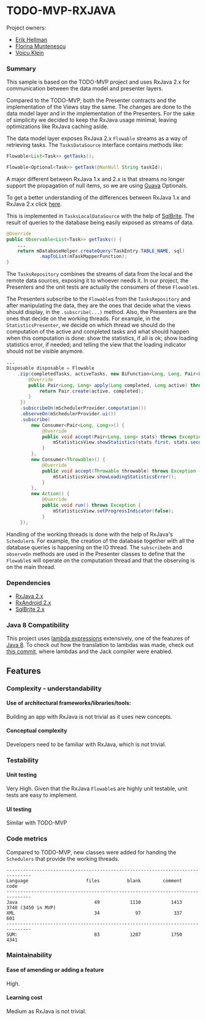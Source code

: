 # TODO-MVP-RXJAVA

Project owners: 

* [Erik Hellman](https://github.com/erikhellman)
* [Florina Muntenescu](https://github.com/florina-muntenescu)
* [Voicu Klein](https://github.com/kleinsenberg)

### Summary

This sample is based on the TODO-MVP project and uses RxJava 2.x for communication between the data model and presenter layers.

Compared to the TODO-MVP, both the Presenter contracts and the implementation of the Views stay the same. The changes are done to the data model layer and in the implementation of the Presenters. For the sake of simplicity we decided to keep the RxJava usage minimal, leaving optimizations like RxJava caching aside.

The data model layer exposes RxJava 2.x ``Flowable`` streams as a way of retrieving tasks. The ``TasksDataSource`` interface contains methods like:

```java
Flowable<List<Task>> getTasks();

Flowable<Optional<Task>> getTask(@NonNull String taskId);
```

A major different between RxJava 1.x and 2.x is that streams no longer support the propagation of null items, so we are using [Guava](https://github.com/google/guava) Optionals.

To get a better understanding of the differences between RxJava 1.x and RxJava 2.x click [here](https://github.com/ReactiveX/RxJava/wiki/What%27s-different-in-2.0).

This is implemented in ``TasksLocalDataSource`` with the help of [SqlBrite](https://github.com/square/sqlbrite). The result of queries to the database being easily exposed as streams of data.

```java
@Override
public Observable<List<Task>> getTasks() {
    ...
    return mDatabaseHelper.createQuery(TaskEntry.TABLE_NAME, sql)
            .mapToList(mTaskMapperFunction);
}
```

The ``TasksRepository`` combines the streams of data from the local and the remote data sources, exposing it to whoever needs it. In our project, the Presenters and the unit tests are actually the consumers of these ``Flowable``s.

The Presenters subscribe to the ``Flowable``s from the ``TasksRepository`` and after manipulating the data, they are the ones that decide what the views should display, in the ``.subscribe(...)`` method. Also, the Presenters are the ones that decide on the working threads. For example, in the ``StatisticsPresenter``, we decide on which thread we should do the computation of the active and completed tasks and what should happen when this computation is done: show the statistics, if all is ok; show loading statistics error, if needed; and telling the view that the loading indicator should not be visible anymore.

```java
...
Disposable disposable = Flowable
    .zip(completedTasks, activeTasks, new BiFunction<Long, Long, Pair<Long, Long>>() {
        @Override
        public Pair<Long, Long> apply(Long completed, Long active) throws Exception {
            return Pair.create(active, completed);
        }
     })
     .subscribeOn(mSchedulerProvider.computation())
     .observeOn(mSchedulerProvider.ui())
     .subscribe(
         new Consumer<Pair<Long, Long>>() {
             @Override
             public void accept(Pair<Long, Long> stats) throws Exception {
                 mStatisticsView.showStatistics(stats.first, stats.second),
             }
         },
         new Consumer<Throwable>() {
             @Override
             public void accept(Throwable throwable) throws Exception {
                 mStatisticsView.showLoadingStatisticsError();
             }
         },
         new Action() {
             @Override
             public void run() throws Exception {
                 mStatisticsView.setProgressIndicator(false);
             }
     });
```

Handling of the working threads is done with the help of RxJava's `Scheduler`s. For example, the creation of the database together with all the database queries is happening on the IO thread. The `subscribeOn` and `observeOn` methods are used in the Presenter classes to define that the `Flowable`s will operate on the computation thread and that the observing is on the main thread.

### Dependencies

* [RxJava 2.x](https://github.com/ReactiveX/RxJava)
* [RxAndroid 2.x](https://github.com/ReactiveX/RxAndroid)
* [SqlBrite 2.x](https://github.com/square/sqlbrite)

### Java 8 Compatibility

This project uses [lambda expressions](https://docs.oracle.com/javase/tutorial/java/javaOO/lambdaexpressions.html) extensively, one of the features of [Java 8](https://developer.android.com/guide/platform/j8-jack.html). To check out how the translation to lambdas was made, check out [this commit](https://github.com/googlesamples/android-architecture/pull/240/commits/929f63e3657be8705679c46c75e2625dc44a5b28), where lambdas and the Jack compiler were enabled.

## Features

### Complexity - understandability

#### Use of architectural frameworks/libraries/tools:

Building an app with RxJava is not trivial as it uses new concepts.

#### Conceptual complexity

Developers need to be familiar with RxJava, which is not trivial.

### Testability

#### Unit testing

Very High. Given that the RxJava ``Flowable``s are highly unit testable, unit tests are easy to implement.

#### UI testing

Similar with TODO-MVP

### Code metrics

Compared to TODO-MVP, new classes were added for handing the ``Schedulers`` that provide the working threads.

```
-------------------------------------------------------------------------------
Language                     files          blank        comment           code
-------------------------------------------------------------------------------
Java                            49           1110           1413           3740 (3450 in MVP)
XML                             34             97            337            601
-------------------------------------------------------------------------------
SUM:                            83           1207           1750           4341

```
### Maintainability

#### Ease of amending or adding a feature

High.

#### Learning cost

Medium as RxJava is not trivial.
